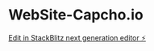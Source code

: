 # WebSite-Capcho.io

[Edit in StackBlitz next generation editor ⚡️](https://stackblitz.com/~/github.com/sachinsharma1812/WebSite-Capcho.io)